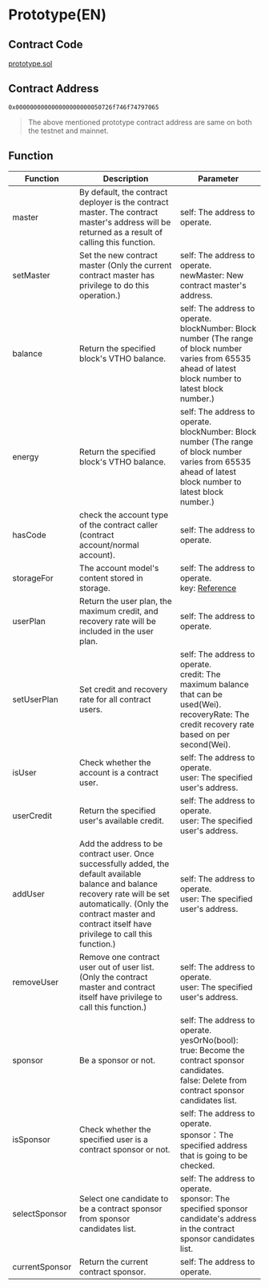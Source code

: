 # Prototype(EN)

## Contract Code
 [prototype.sol](https://github.com/vechain/thor/blob/master/builtin/gen/prototype.sol)

## Contract Address
 `0x000000000000000000000050726f746f74797065`

>The above mentioned prototype contract address are same on both the testnet and mainnet.

##  Function

|Function|Description|Parameter|
|---|---|----|
|master|By default, the contract deployer is the contract master. The contract master's address will be returned as a result of calling this function.|self: The address to operate.|
|setMaster|Set the new contract master (Only the current contract master has privilege to do this operation.)|self: The address to operate.<br>newMaster: New contract master's address.|
|balance|Return the specified block's VTHO balance.|self: The address to operate.<br>blockNumber: Block number (The range of block number varies from 65535 ahead of latest block number to latest block number.)|
|energy|Return the specified block's VTHO balance.|self: The address to operate.<br>blockNumber: Block number (The range of block number varies from 65535 ahead of latest block number to latest block number.)|
|hasCode|check the account type of the contract caller (contract account/normal account).|self: The address to operate.|
|storageFor|The account model's content stored in storage.|self: The address to operate.<br>key: [Reference](https://solidity.readthedocs.io/en/latest/miscellaneous.html#layout-of-state-variables-in-storage)|
|userPlan|Return the user plan, the maximum credit, and recovery rate will be included in the user plan.|self: The address to operate.|
|setUserPlan|Set credit and recovery rate for all contract users.|self: The address to operate.<br>credit: The maximum balance that can be used(Wei).<br>recoveryRate: The credit recovery rate based on per second(Wei).|
|isUser|Check whether the account is a contract user.|self: The address to operate.<br>user: The specified user's address.|
|userCredit|Return the specified user's available credit.|self: The address to operate.<br>user: The specified user's address.|
|addUser|Add the address to be contract user. Once successfully added, the default available balance and balance recovery rate will be set automatically. (Only the contract master and contract itself have privilege to call this function.)|self: The address to operate.<br>user: The specified user's address.|
|removeUser|Remove one contract user out of user list. (Only the contract master and contract itself have privilege to call this function.)|self: The address to operate.<br>user: The specified user's address.|
|sponsor|Be a sponsor or not.|self: The address to operate.<br>yesOrNo(bool): <br>true: Become the contract sponsor candidates.<br>false: Delete from contract sponsor candidates list.|
|isSponsor|Check whether the specified user is a contract sponsor or not.|self: The address to operate.<br>sponsor：The specified address that is going to be checked.|
|selectSponsor|Select one candidate to be a contract sponsor from sponsor candidates list.|self: The address to operate.<br>sponsor: The specified sponsor candidate's address in the contract sponsor candidates list.|
|currentSponsor|Return the current contract sponsor.|self: The address to operate.|